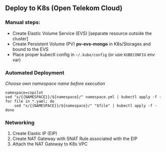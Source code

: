 ## Deploy to K8s (Open Telekom Cloud)

### Manual steps:

- Create Elastic Volume Service (EVS) [separate resource outside the cluster]
- Create Persistent Volume (PV) **pv-evs-mongo** in K8s/Storages and bound to the EVS
- Place proper kubectl config in `~/.kube/config` (or use `KUBECONFIG` env var)

### Automated Deployment

_Choose own namespace name before execution_

```
namespace=copilot
sed "s/{{NAMESPACE}}/${namespace}/" namespace.yml | kubectl apply -f -
for file in *.yaml; do
    sed "s/{{NAMESPACE}}/${namespace}/" "$file" | kubectl apply -f -
done
```

### Networking

1. Create Elastic IP (EIP)
2. Create NAT Gateway with SNAT Rule associated with the EIP
3. Attach the NAT Gateway to K8s VPC
